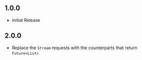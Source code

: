 ## 1.0.0

- Initial Release

## 2.0.0

- Replace the `Stream` requests with the counterparts that return `Future<List>`